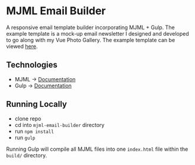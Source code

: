 # MJML Email Builder
A responsive email template builder incorporating MJML + Gulp. The example template is a mock-up email newsletter I designed and developed to go along with my Vue Photo Gallery. The example template can be viewed <a href="https://www.wgibbs.com/mjml-email-builder-template-1/" target="_blank">here</a>.

## Technologies
- MJML -> <a href="https://mjml.io/documentation/" target="_blank">Documentation</a>
- Gulp -> <a href="https://www.npmjs.com/package/gulp" target="_blank">Documentation</a>

## Running Locally
- clone repo<br />
- cd into ```mjml-email-builder``` directory<br />
- run ```npm install```<br />
- run ```gulp```<br />

Running Gulp will compile all MJML files into one ```index.html``` file within the ```build/``` directory.
